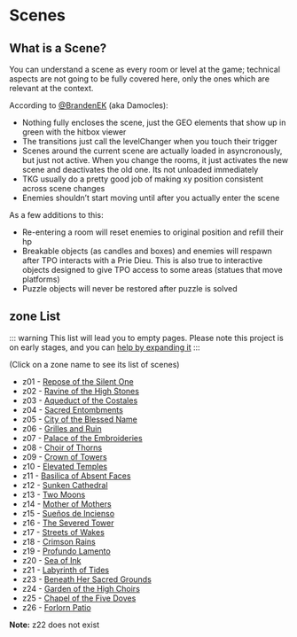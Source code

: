 # Scenes

## What is a Scene?

You can understand a scene as every room or level at the game; technical aspects are not going to be fully covered here, only the ones which are relevant at the context.

According to [@BrandenEK](https://github.com/BrandenEK) (aka Damocles):

- Nothing fully encloses the scene, just the GEO elements that show up in green with the hitbox viewer
- The transitions just call the levelChanger when you touch their trigger
- Scenes around the current scene are actually loaded in asyncronously, but just not active.  When you change the rooms, it just activates the new scene and deactivates the old one.  Its not unloaded immediately
- TKG usually do a pretty good job of making xy position consistent across scene changes
- Enemies shouldn’t start moving until after you actually enter the scene

As a few additions to this:

- Re-entering a room will reset enemies to original position and refill their hp
- Breakable objects (as candles and boxes) and enemies will respawn after TPO interacts with a Prie Dieu. This is also true to interactive objects designed to give TPO access to some areas (statues that move platforms)
- Puzzle objects will never be restored after puzzle is solved

## zone List

::: warning
This list will lead you to empty pages.
Please note this project is on early stages, and you can [help by expanding it](/about/CONTRIBUTING)
:::

(Click on a zone name to see its list of scenes)

- z01 - [Repose of the Silent One](z01/z01)
- z02 - [Ravine of the High Stones](z02/z02)
- z03 - [Aqueduct of the Costales](z03/z03)
- z04 - [Sacred Entombments](z04/z04)
- z05 - [City of the Blessed Name](z05/z05)
- z06 - [Grilles and Ruin](z06/z06)
- z07 - [Palace of the Embroideries](z07/z07)
- z08 - [Choir of Thorns](z08/z08)
- z09 - [Crown of Towers](z09/z09)
- z10 - [Elevated Temples](z10/z10)
- z11 - [Basilica of Absent Faces](z11/z11)
- z12 - [Sunken Cathedral](z12/z12)
- z13 - [Two Moons](z13/z13)
- z14 - [Mother of Mothers](z14/z14)
- z15 - [Sueños de Incienso](z15/z15)
- z16 - [The Severed Tower](z16/z16)
- z17 - [Streets of Wakes](z17/z17)
- z18 - [Crimson Rains](z18/z18)
- z19 - [Profundo Lamento](z19/z19)
- z20 - [Sea of Ink](z20/z20)
- z21 - [Labyrinth of Tides](z21/z21)
- z23 - [Beneath Her Sacred Grounds](z23/z23)
- z24 - [Garden of the High Choirs](z24/z24)
- z25 - [Chapel of the Five Doves](z25/z25)
- z26 - [Forlorn Patio](z26/z26)

**Note:** z22 does not exist
